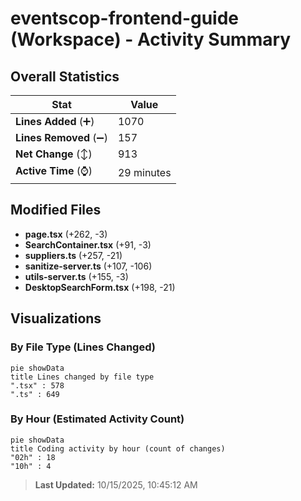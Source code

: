 # eventscop-frontend-guide (Workspace) - Activity Summary 

## Overall Statistics

| Stat                   | Value                                                             |
| ---------------------- | ----------------------------------------------------------------- |
| **Lines Added** (➕)   | 1070                                          |
| **Lines Removed** (➖) | 157                                        |
| **Net Change** (↕)    | 913                |
| **Active Time** (⌚)   | 29 minutes |


## Modified Files
- **page.tsx** (+262, -3)
- **SearchContainer.tsx** (+91, -3)
- **suppliers.ts** (+257, -21)
- **sanitize-server.ts** (+107, -106)
- **utils-server.ts** (+155, -3)
- **DesktopSearchForm.tsx** (+198, -21)

## Visualizations

### By File Type (Lines Changed)

```mermaid
pie showData
title Lines changed by file type
".tsx" : 578
".ts" : 649
```

### By Hour (Estimated Activity Count)

```mermaid
pie showData
title Coding activity by hour (count of changes)
"02h" : 18
"10h" : 4
```


> **Last Updated:** 10/15/2025, 10:45:12 AM